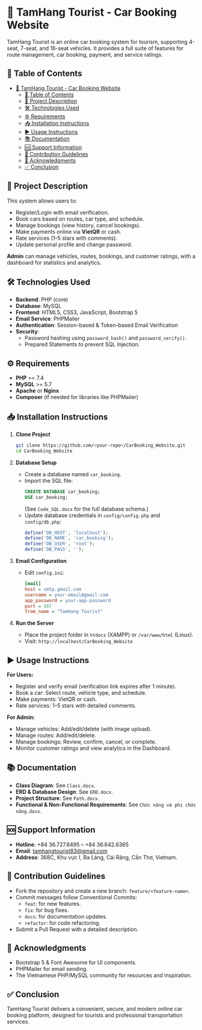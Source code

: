 # 🚗 TamHang Tourist - Car Booking Website

TamHang Tourist is an online car booking system for tourism, supporting 4-seat, 7-seat, and 16-seat vehicles. It provides a full suite of features for route management, car booking, payment, and service ratings.

## 📑 Table of Contents
- [🚗 TamHang Tourist - Car Booking Website](#-tamhang-tourist---car-booking-website)
  - [📑 Table of Contents](#-table-of-contents)
  - [📝 Project Description](#-project-description)
  - [🛠 Technologies Used](#-technologies-used)
  - [⚙ Requirements](#-requirements)
  - [📥 Installation Instructions](#-installation-instructions)
  - [▶ Usage Instructions](#-usage-instructions)
  - [📚 Documentation](#-documentation)
  - [🆘 Support Information](#-support-information)
  - [🤝 Contribution Guidelines](#-contribution-guidelines)
  - [🙏 Acknowledgments](#-acknowledgments)
  - [✅ Conclusion](#-conclusion)

## 📝 Project Description
This system allows users to:
- Register/Login with email verification.
- Book cars based on routes, car type, and schedule.
- Manage bookings (view history, cancel bookings).
- Make payments online via **VietQR** or cash.
- Rate services (1–5 stars with comments).
- Update personal profile and change password.

**Admin** can manage vehicles, routes, bookings, and customer ratings, with a dashboard for statistics and analytics.

## 🛠 Technologies Used
- **Backend**: PHP (core)
- **Database**: MySQL
- **Frontend**: HTML5, CSS3, JavaScript, Bootstrap 5
- **Email Service**: PHPMailer
- **Authentication**: Session-based & Token-based Email Verification
- **Security**:
  - Password hashing using `password_hash()` and `password_verify()`.
  - Prepared Statements to prevent SQL Injection.

## ⚙ Requirements
- **PHP** >= 7.4
- **MySQL** >= 5.7
- **Apache** or **Nginx**
- **Composer** (if needed for libraries like PHPMailer)

## 📥 Installation Instructions
1. **Clone Project**
   ```bash
   git clone https://github.com/<your-repo>/CarBooking_Website.git
   cd CarBooking_Website
   ```

2. **Database Setup**
   - Create a database named `car_booking`.
   - Import the SQL file:
     ```sql
     CREATE DATABASE car_booking;
     USE car_booking;
     ```
     (See `Code_SQL.docx` for the full database schema.)
   - Update database credentials in `config/config.php` and `config/db.php`:
     ```php
     define('DB_HOST', 'localhost');
     define('DB_NAME', 'car_booking');
     define('DB_USER', 'root');
     define('DB_PASS', '');
     ```

3. **Email Configuration**
   - Edit `config.ini`:
     ```ini
     [mail]
     host = smtp.gmail.com
     username = your-email@gmail.com
     app_password = your-app-password
     port = 587
     from_name = "TamHang Tourist"
     ```

4. **Run the Server**
   - Place the project folder in `htdocs` (XAMPP) or `/var/www/html` (Linux).
   - Visit: `http://localhost/CarBooking_Website`

## ▶ Usage Instructions
**For Users:**
- Register and verify email (verification link expires after 1 minute).
- Book a car: Select route, vehicle type, and schedule.
- Make payments: VietQR or cash.
- Rate services: 1–5 stars with detailed comments.

**For Admin:**
- Manage vehicles: Add/edit/delete (with image upload).
- Manage routes: Add/edit/delete.
- Manage bookings: Review, confirm, cancel, or complete.
- Monitor customer ratings and view analytics in the Dashboard.

## 📚 Documentation
- **Class Diagram**: See `Class.docx`.
- **ERD & Database Design**: See `ERD.docx`.
- **Project Structure**: See `Path.docx`.
- **Functional & Non-Functional Requirements**: See `Chức năng và phi chức năng.docx`.

## 🆘 Support Information
- **Hotline**: +84 36.727.8495 – +84 36.642.6365
- **Email**: tamhangtourist83@gmail.com
- **Address**: 368C, Khu vực I, Ba Láng, Cái Răng, Cần Thơ, Vietnam.

## 🤝 Contribution Guidelines
- Fork the repository and create a new branch: `feature/<feature-name>`.
- Commit messages follow Conventional Commits:
  - `feat`: for new features.
  - `fix`: for bug fixes.
  - `docs`: for documentation updates.
  - `refactor`: for code refactoring.
- Submit a Pull Request with a detailed description.

## 🙏 Acknowledgments
- Bootstrap 5 & Font Awesome for UI components.
- PHPMailer for email sending.
- The Vietnamese PHP/MySQL community for resources and inspiration.

## ✅ Conclusion
TamHang Tourist delivers a convenient, secure, and modern online car booking platform, designed for tourists and professional transportation services.